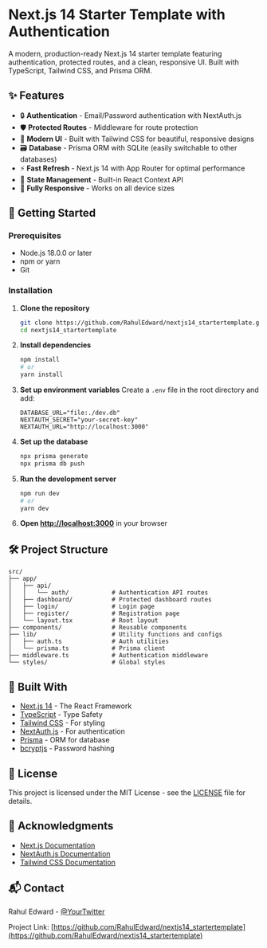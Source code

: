 # Next.js 14 Starter Template with Authentication

A modern, production-ready Next.js 14 starter template featuring authentication, protected routes, and a clean, responsive UI. Built with TypeScript, Tailwind CSS, and Prisma ORM.

## ✨ Features

- 🔒 **Authentication** - Email/Password authentication with NextAuth.js
- 🛡 **Protected Routes** - Middleware for route protection
- 🎨 **Modern UI** - Built with Tailwind CSS for beautiful, responsive designs
- 🗃 **Database** - Prisma ORM with SQLite (easily switchable to other databases)
- ⚡ **Fast Refresh** - Next.js 14 with App Router for optimal performance
- 🔄 **State Management** - Built-in React Context API
- 📱 **Fully Responsive** - Works on all device sizes

## 🚀 Getting Started

### Prerequisites

- Node.js 18.0.0 or later
- npm or yarn
- Git

### Installation

1. **Clone the repository**
   ```bash
   git clone https://github.com/RahulEdward/nextjs14_startertemplate.git
   cd nextjs14_startertemplate
   ```

2. **Install dependencies**
   ```bash
   npm install
   # or
   yarn install
   ```

3. **Set up environment variables**
   Create a `.env` file in the root directory and add:
   ```env
   DATABASE_URL="file:./dev.db"
   NEXTAUTH_SECRET="your-secret-key"
   NEXTAUTH_URL="http://localhost:3000"
   ```

4. **Set up the database**
   ```bash
   npx prisma generate
   npx prisma db push
   ```

5. **Run the development server**
   ```bash
   npm run dev
   # or
   yarn dev
   ```

6. **Open [http://localhost:3000](http://localhost:3000)** in your browser

## 🛠 Project Structure

```
src/
├── app/
│   ├── api/
│   │   └── auth/            # Authentication API routes
│   ├── dashboard/           # Protected dashboard routes
│   ├── login/               # Login page
│   ├── register/            # Registration page
│   └── layout.tsx           # Root layout
├── components/              # Reusable components
├── lib/                     # Utility functions and configs
│   ├── auth.ts              # Auth utilities
│   └── prisma.ts            # Prisma client
├── middleware.ts            # Authentication middleware
└── styles/                  # Global styles
```

## 🔧 Built With

- [Next.js 14](https://nextjs.org/) - The React Framework
- [TypeScript](https://www.typescriptlang.org/) - Type Safety
- [Tailwind CSS](https://tailwindcss.com/) - For styling
- [NextAuth.js](https://next-auth.js.org/) - For authentication
- [Prisma](https://www.prisma.io/) - ORM for database
- [bcryptjs](https://www.npmjs.com/package/bcryptjs) - Password hashing

## 📝 License

This project is licensed under the MIT License - see the [LICENSE](LICENSE) file for details.

## 🙏 Acknowledgments

- [Next.js Documentation](https://nextjs.org/docs)
- [NextAuth.js Documentation](https://next-auth.js.org/)
- [Tailwind CSS Documentation](https://tailwindcss.com/docs)

## 📬 Contact

Rahul Edward - [@YourTwitter](https://twitter.com/yourtwitter)

Project Link: [https://github.com/RahulEdward/nextjs14_startertemplate](https://github.com/RahulEdward/nextjs14_startertemplate)
